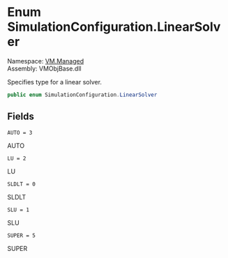 # <a id="VM_Managed_SimulationConfiguration_LinearSolver"></a> Enum SimulationConfiguration.LinearSolver

Namespace: [VM.Managed](VM.Managed.md)  
Assembly: VMObjBase.dll  

Specifies type for a linear solver.

```csharp
public enum SimulationConfiguration.LinearSolver
```

## Fields

`AUTO = 3` 

AUTO



`LU = 2` 

LU



`SLDLT = 0` 

SLDLT



`SLU = 1` 

SLU



`SUPER = 5` 

SUPER



